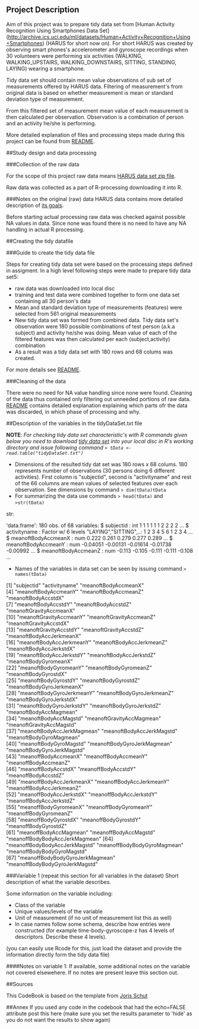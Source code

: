 
## Project Description
Aim of this project was to prepare tidy data set from [Human Activity Recognition Using Smartphones Data Set] (http://archive.ics.uci.edu/ml/datasets/Human+Activity+Recognition+Using+Smartphones) (HARUS for short now on). For short HARUS was created by observing smart phones's accelerometer and gyroscope recordings when 30 volunteers were performing six activities (WALKING, WALKING_UPSTAIRS, WALKING_DOWNSTAIRS, SITTING, STANDING, LAYING) wearing a smartphone. 

Tidy data set should contain mean value observations of sub set of measurements offered by HARUS data. Filtering of measurement's from original data is based on whether measurement is mean or standard deviation type of measurement.

From this filtered set of measurement mean value of each measurement is then calculated per observation. Observation is a combination of person and an activity he/she is performing.

More detailed explanation of files and processing steps made during this project can be found from [README](https://github.com/ksihja/datasciencecoursera/blob/master/GettingAndCleaningData/README.md).

##Study design and data processing

###Collection of the raw data

For the scope of this project raw data means [HARUS data set zip file](https://d396qusza40orc.cloudfront.net/getdata%2Fprojectfiles%2FUCI%20HAR%20Dataset.zip).

Raw data was collected as a part of R-processing downloading it into R. 

###Notes on the original (raw) data 
HARUS data contains more detailed description of [its goals](http://archive.ics.uci.edu/ml/datasets/Human+Activity+Recognition+Using+Smartphones#). 

Before starting actual processing raw data was checked against possible NA values in data. Since none was found there is no need to have any NA handling in actual R processing.

##Creating the tidy datafile

###Guide to create the tidy data file

Steps for creating tidy data set were based on the processing steps defined in assigment. In a high level following steps were made to prepare tidy data set5:

* raw data was downloaded into local disc
* training and test data were combined together to form one data set containing all 30 person's data
* Mean and standard deviation type of measurements (features) were selected from 561 original measurements
* New tidy data set was formed from combined data. Tidy data set's observation were 180 possible combinations of test person (a.k.a subject) and activity he/she was doing. Mean value of each of the filtered features was then calculated per each (subject,activity) combination
* As a result was a tidy data set with 180 rows and 68 colums was created.

For more details see 
[README](https://github.com/ksihja/datasciencecoursera/blob/master/GettingAndCleaningData/README.md).

###Cleaning of the data

There were no need for NA value handling since none were found. Cleaning of the data thus contained only filtering out unneeded portions of raw data. [README](https://github.com/ksihja/datasciencecoursera/blob/master/GettingAndCleaningData/README.md) contains detailed explanation explaining which parts ofr the data was discarded, in which phase of processing and why.

##Description of the variables in the tidyDataSet.txt file
 
 **NOTE**: *For checking tidy data set characteristic's with R commands given below you need to download [tidy data set](https://github.com/ksihja/datasciencecoursera/blob/master/GettingAndCleaningData/tidyDataSet.txt) into your local disc in R's working directory and issue following command `> tData <- read.table("tidyDataSet.txt")`*
 
 - Dimensions of the resulted tidy dat set was 180 rows x 68 colums. 180 represents number of observations (30 persons doing 6 different activities). First column is "subjectid", second is "activityname" and rest of the 66 columns are mean values of selected features over each observation. See dimensions by command `> dim(tData)tData`
 - For summarizing the data use commands `> head(tData)` and `>str(tData)`

str:

'data.frame':	180 obs. of  68 variables:
 $ subjectid                     : int  1 1 1 1 1 1 2 2 2 2 ...
 $ activityname                  : Factor w/ 6 levels "LAYING","SITTING",..: 1 2 3 4 5 6 1 2 3 4 ...
 $ meanoftBodyAccmeanX           : num  0.222 0.261 0.279 0.277 0.289 ...
 $ meanoftBodyAccmeanY           : num  -0.04051 -0.00131 -0.01614 -0.01738 -0.00992 ...
 $ meanoftBodyAccmeanZ           : num  -0.113 -0.105 -0.111 -0.111 -0.108 ...
 
 

 - Names of the variables in data set can be seen by issuing command `> names(tData)`
 
[1] "subjectid"                      "activityname"                   "meanoftBodyAccmeanX"           
[4] "meanoftBodyAccmeanY"            "meanoftBodyAccmeanZ"            "meanoftBodyAccstdX"            
[7] "meanoftBodyAccstdY"             "meanoftBodyAccstdZ"             "meanoftGravityAccmeanX"        
[10] "meanoftGravityAccmeanY"         "meanoftGravityAccmeanZ"         "meanoftGravityAccstdX"         
[13] "meanoftGravityAccstdY"          "meanoftGravityAccstdZ"          "meanoftBodyAccJerkmeanX"       
[16] "meanoftBodyAccJerkmeanY"        "meanoftBodyAccJerkmeanZ"        "meanoftBodyAccJerkstdX"        
[19] "meanoftBodyAccJerkstdY"         "meanoftBodyAccJerkstdZ"         "meanoftBodyGyromeanX"          
[22] "meanoftBodyGyromeanY"           "meanoftBodyGyromeanZ"           "meanoftBodyGyrostdX"           
[25] "meanoftBodyGyrostdY"            "meanoftBodyGyrostdZ"            "meanoftBodyGyroJerkmeanX"      
[28] "meanoftBodyGyroJerkmeanY"       "meanoftBodyGyroJerkmeanZ"       "meanoftBodyGyroJerkstdX"       
[31] "meanoftBodyGyroJerkstdY"        "meanoftBodyGyroJerkstdZ"        "meanoftBodyAccMagmean"         
[34] "meanoftBodyAccMagstd"           "meanoftGravityAccMagmean"       "meanoftGravityAccMagstd"       
[37] "meanoftBodyAccJerkMagmean"      "meanoftBodyAccJerkMagstd"       "meanoftBodyGyroMagmean"        
[40] "meanoftBodyGyroMagstd"          "meanoftBodyGyroJerkMagmean"     "meanoftBodyGyroJerkMagstd"     
[43] "meanoffBodyAccmeanX"            "meanoffBodyAccmeanY"            "meanoffBodyAccmeanZ"           
[46] "meanoffBodyAccstdX"             "meanoffBodyAccstdY"             "meanoffBodyAccstdZ"            
[49] "meanoffBodyAccJerkmeanX"        "meanoffBodyAccJerkmeanY"        "meanoffBodyAccJerkmeanZ"       
[52] "meanoffBodyAccJerkstdX"         "meanoffBodyAccJerkstdY"         "meanoffBodyAccJerkstdZ"        
[55] "meanoffBodyGyromeanX"           "meanoffBodyGyromeanY"           "meanoffBodyGyromeanZ"          
[58] "meanoffBodyGyrostdX"            "meanoffBodyGyrostdY"            "meanoffBodyGyrostdZ"           
[61] "meanoffBodyAccMagmean"          "meanoffBodyAccMagstd"           "meanoffBodyBodyAccJerkMagmean"
[64] "meanoffBodyBodyAccJerkMagstd"   "meanoffBodyBodyGyroMagmean"     "meanoffBodyBodyGyroMagstd"     
[67] "meanoffBodyBodyGyroJerkMagmean" "meanoffBodyBodyGyroJerkMagstd" 

###Variable 1 (repeat this section for all variables in the dataset)
Short description of what the variable describes.

Some information on the variable including:
 - Class of the variable
 - Unique values/levels of the variable
 - Unit of measurement (if no unit of measurement list this as well)
 - In case names follow some schema, describe how entries were constructed (for example time-body-gyroscope-z has 4 levels of descriptors. Describe these 4 levels). 

(you can easily use Rcode for this, just load the dataset and provide the information directly form the tidy data file)

####Notes on variable 1:
If available, some additional notes on the variable not covered elsewehere. If no notes are present leave this section out.

##Sources

This CodeBook is based on the template from [Joris Schut](https://gist.github.com/JorisSchut/dbc1fc0402f28cad9b41)

##Annex
If you used any code in the codebook that had the echo=FALSE attribute post this here (make sure you set the results parameter to 'hide' as you do not want the results to show again)
